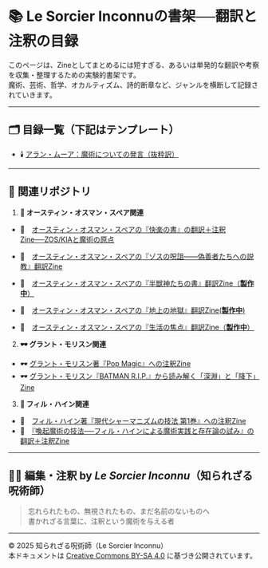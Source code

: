 # 📚 Le Sorcier Inconnuの書架──翻訳と注釈の目録

このページは、Zineとしてまとめるには短すぎる、あるいは単発的な翻訳や考察を収集・整理するための実験的書架です。  
魔術、芸術、哲学、オカルティズム、詩的断章など、ジャンルを横断して記録されていきます。

---

## 🗂 目録一覧（下記はテンプレート）

- 🕯️ [アラン・ムーア：魔術についての発言（抜粋訳）](alan_moore_magick_quotes.md)

---

## 🔗 関連リポジトリ

1. **🎨 オースティン・オスマン・スペア関連**<br>

- 🎨　[オースティン・オスマン・スペアの『快楽の書』の翻訳＋注釈Zine──ZOS/KIAと魔術の原点](https://github.com/ravensgate-tux/book_of_pleasure/blob/main/README.md)
- 🎨　[オースティン・オスマン・スペアの『ゾスの呪詛――偽善者たちへの説教』翻訳Zine](https://github.com/ravensgate-tux/Anathema_of_Zos/blob/main/README.md)

- 🚧　[オースティン・オスマン・スペアの『半獣神たちの書』翻訳Zine（**製作中**）]()
- 🚧　[オースティン・オスマン・スペアの『地上の地獄』翻訳Zine(**製作中**)]()
- 🚧　[オースティン・オスマン・スペアの『生活の焦点』翻訳Zine（**製作中**）](https://github.com/ravensgate-tux/focus-of-life/blob/main/README.md)

2. **🕶 グラント・モリスン関連**<br>

- 🕶 [グラント・モリスン著『Pop Magic』への注釈Zine](https://github.com/ravensgate-tux/pop_magic_annotation/blob/main/README.md)
- 🕶 [グラント・モリスン『BATMAN R.I.P.』から読み解く「深淵」と「降下」Zine](https://github.com/ravensgate-tux/batman_rip_zine/blob/main/README.md)

3. **🦑 フィル・ハイン関連**<br>

- 🦑　[フィル・ハイン著『現代シャーマニズムの技法 第1巻』への注釈Zine](https://github.com/ravensgate-tux/hine_modern_shamanism/blob/main/README.md)
- 🦑　[『喚起魔術の技法──フィル・ハインによる魔術実践と存在論の試み』の翻訳＋注釈Zine](https://github.com/ravensgate-tux/hine_evocation/blob/main/README.md)


---

## 🧙‍♂️ 編集・注釈 by *Le Sorcier Inconnu*（知られざる呪術師）

> 忘れられたもの、無視されたもの、まだ名前のないものへ  
> 書かれざる言葉に、注釈という魔術を与える者

---

© 2025 知られざる呪術師（Le Sorcier Inconnu）  
本ドキュメントは [Creative Commons BY-SA 4.0](https://creativecommons.org/licenses/by-sa/4.0/deed.ja) に基づき公開されています。
